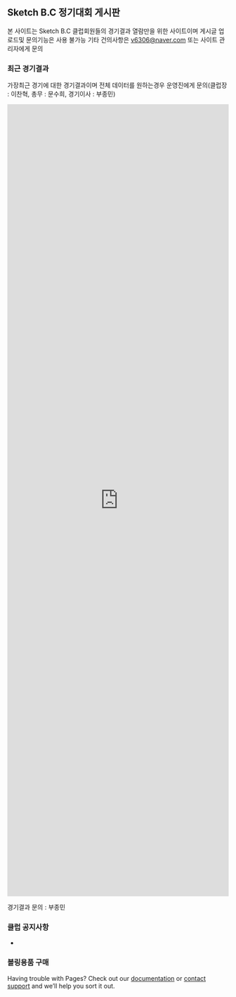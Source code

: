 ## Sketch B.C 정기대회 게시판

본 사이트는 Sketch B.C 클럽회원들의 경기결과 열람만을 위한 사이트이며 게시글 업로드및 문의기능은 사용 불가능
기타 건의사항은 v6306@naver.com 또는 사이트 관리자에게 문의

### 최근 경기결과

가장최근 경기에 대한 경기결과이며 전체 데이터를 원하는경우 운영진에게 문의(클럽장 : 이찬혁, 총무 : 문수희, 경기이사 : 부종민)
<script>
  function resizeIframe(obj) {
    obj.style.height = obj.contentWindow.document.body.scrollHeight + 'px';
  }
</script>
<iframe src="https://docs.google.com/spreadsheets/d/e/2PACX-1vSr50IJzLII6GAOj4TQKZgxZ_WGBIKGnx7ppzcr4tnIaEyWrHHw-ra2BMCTFfGKC_NgQ3KhFb_rE_0T/pubhtml?gid=189085316&amp;single=true&amp;widget=true&amp;headers=false" frameborder="0" style="overflow:hidden; height:1800px; width:100%;" scrolling="no" onload="resizeIframe(this)"></iframe>

경기결과 문의 : 부종민

### 클럽 공지사항

-

### 볼링용품 구매

Having trouble with Pages? Check out our [documentation](https://help.github.com/categories/github-pages-basics/) or [contact support](https://github.com/contact) and we’ll help you sort it out.
